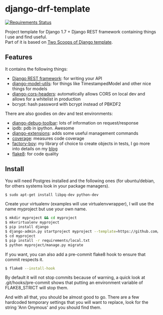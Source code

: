 # django-drf-template
[![Requirements Status](https://requires.io/github/Keats/django-drf-template/requirements.png?branch=master)](https://requires.io/github/Keats/django-drf-template/requirements/?branch=master)

Project template for Django 1.7 + Django REST framework containing things I use and find useful.  
Part of it is based on [Two Scoops of Django template](https://github.com/twoscoops/django-twoscoops-project).  

## Features

It contains the following things: 

- [Django REST framework](http://www.django-rest-framework.org/): for writing your API
- [django-model-utils](https://django-model-utils.readthedocs.org/en/latest/): for things like TimestampedModel and other nice things for models
- [django-cors-headers](https://github.com/ottoyiu/django-cors-headers): automatically allows CORS on local dev and allows for a whitelist in production
- bcrypt: hash password with bcrypt instead of PBKDF2

There are also goodies on dev and test environments:

- [django-debug-toolbar](https://github.com/django-debug-toolbar/django-debug-toolbar): lots of information on request/response
- ipdb: pdb in ipython. Awesome
- [django-extensions](https://github.com/django-extensions/django-extensions): adds some useful management commands
- [coverage](http://nedbatchelder.com/code/coverage/): measures code coverage
- [factory-boy](https://factoryboy.readthedocs.org/en/latest/): my library of choice to create objects in tests, I go more into details on my [blog](http://vincent.is/using-factory-boy-or-model-mommy/)
- [flake8](http://flake8.readthedocs.org/): for code quality

## Install
You will need Postgres installed and the following ones (for ubuntu/debian, for others systems look in your package managers).

```bash
$ sudo apt-get install libpq-dev python-dev
```

Create your virtualenv (examples will use virtualenvwrapper), I will use the name myproject but use your own name.

```bash
$ mkdir myproject && cd myproject
$ mkvrirtualenv myproject
$ pip install django
$ django-admin.py startproject myproject --template=https://github.com/Keats/django-drf-template/archive/master.zip
$ cd myproject
$ pip install -r requirements/local.txt
$ python myproject/manage.py migrate
```

If you want, you can also add a pre-commit flake8 hook to ensure that commit respects it.

```bash
$ flake8 --install-hook
```

By default it will not stop commits because of warning, a quick look at .git/hooks/pre-commit shows that putting an environment variable of FLAKE8_STRICT will stop them.  


And with all that, you should be almost good to go. 
There are a few hardcoded temporary settings that you will want to replace, look for the string 'Ann Onymous' and you should find them.  
